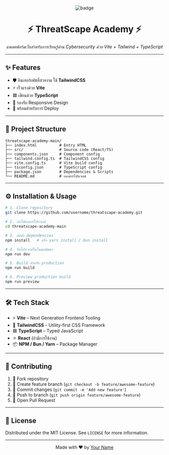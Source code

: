 <div align="center">
  <img src="https://img.shields.io/badge/ThreatScape%20Academy-v1.0-blueviolet?style=for-the-badge&logo=github" alt="badge"/>
  <h1>⚡ ThreatScape Academy ⚡</h1>
  <p><i>แพลตฟอร์มเว็บสำหรับการเรียนรู้ด้าน Cybersecurity ด้วย Vite + Tailwind + TypeScript</i></p>
</div>

---

## ✨ Features
- 🛡️ อินเทอร์เฟซที่สวยงาม ใช้ **TailwindCSS**
- ⚡ เร็วแรงด้วย **Vite**
- 🟦 เขียนด้วย **TypeScript**
- 📱 รองรับ Responsive Design
- 🚀 พร้อมสำหรับการ Deploy

---

## 📂 Project Structure
```
threatscape-academy-main/
├── index.html          # Entry HTML
├── src/                # Source code (React/TS)
├── components.json     # Component config
├── tailwind.config.ts  # TailwindCSS config
├── vite.config.ts      # Vite build config
├── tsconfig.json       # TypeScript config
├── package.json        # Dependencies & Scripts
└── README.md           # เอกสารโปรเจกต์
```

---

## ⚙️ Installation & Usage

```bash
# 1. Clone repository
git clone https://github.com/username/threatscape-academy.git

# 2. เข้าโฟลเดอร์โปรเจกต์
cd threatscape-academy-main

# 3. ติดตั้ง dependencies
npm install   # หรือ yarn install / bun install

# 4. รันโปรเจกต์ในโหมดพัฒนา
npm run dev

# 5. Build สำหรับ production
npm run build

# 6. Preview production build
npm run preview
```

---

## 🛠️ Tech Stack
- ⚡ **Vite** – Next Generation Frontend Tooling
- 🎨 **TailwindCSS** – Utility-first CSS Framework
- 🟦 **TypeScript** – Typed JavaScript
- ⚛️ **React** (ถ้ามีการใช้งาน)
- 📦 **NPM / Bun / Yarn** – Package Manager

---

## 🤝 Contributing
1. 🍴 Fork repository  
2. 🌱 Create feature branch (`git checkout -b feature/awesome-feature`)  
3. 💾 Commit changes (`git commit -m 'Add new feature'`)  
4. 🚀 Push to branch (`git push origin feature/awesome-feature`)  
5. 🎉 Open Pull Request  

---

## 📜 License
Distributed under the MIT License. See `LICENSE` for more information.

---

<div align="center">
  Made with ❤️ by <a href="https://github.com/completez">Your Name</a>
</div>
